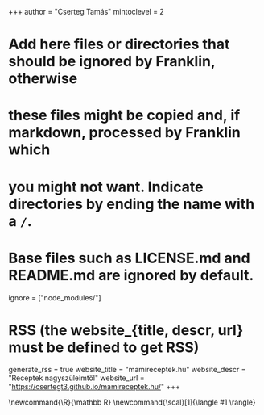 <!--
AEdd here global page variables to use throughout your website.
-->
+++
author = "Cserteg Tamás"
mintoclevel = 2

# Add here files or directories that should be ignored by Franklin, otherwise
# these files might be copied and, if markdown, processed by Franklin which
# you might not want. Indicate directories by ending the name with a `/`.
# Base files such as LICENSE.md and README.md are ignored by default.
ignore = ["node_modules/"]

# RSS (the website_{title, descr, url} must be defined to get RSS)
generate_rss = true
website_title = "mamireceptek.hu"
website_descr = "Receptek nagyszüleimtől"
website_url   = "https://csertegt3.github.io/mamireceptek.hu/"
+++

<!--
Add here global latex commands to use throughout your pages.
-->
\newcommand{\R}{\mathbb R}
\newcommand{\scal}[1]{\langle #1 \rangle}
